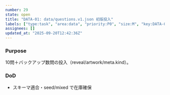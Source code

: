 ```yaml
---
number: 29
state: open
title: "DATA-01: data/questions.v1.json 初版投入"
labels: ["type:task", "area:data", "priority:P0", "size:M", "key:DATA-01"]
assignees: []
updated_at: "2025-09-20T12:42:36Z"
---
```

### Purpose
10問＋バックアップ数問の投入（reveal/artwork/meta.kind）。

### DoD
- スキーマ適合・seed/mixed で在庫確保
